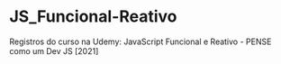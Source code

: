 # JS_Funcional-Reativo

Registros do curso na Udemy: 
JavaScript Funcional e Reativo - PENSE como um Dev JS [2021]
